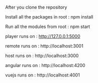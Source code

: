 After you clone the repository


Install all the packages in root :  npm install 

Run all the modules from root : npm start

player runs on  :  http://127.0.0.1:5000

remote runs on  :  http://localhost:3001

host runs on    :  http://localhost:3000

angular runs on :  http://localhost:4200

vuejs runs on   :  http://localhost:4001
